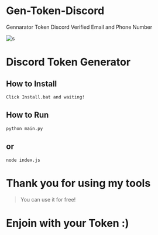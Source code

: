 # Gen-Token-Discord
Gennarator Token Discord Verified Email and Phone Number

![s](https://cdn.discordapp.com/attachments/929044420488212541/932543666780766238/Mori2.png)

# Discord Token Generator

## How to Install

```
Click Install.bat and waiting!
```

## How to Run

```
python main.py
```
##  or 

```
node index.js
```

# Thank you for using my tools
> You can use it for free!

# **Enjoin with your Token :)**

